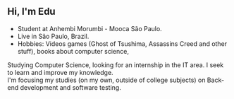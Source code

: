 ## Hi, I'm Edu

- Student at Anhembi Morumbi - Mooca São Paulo.
- Live in São Paulo, Brazil.
- Hobbies: Videos games (Ghost of Tsushima, Assassins Creed and other stuff), books about computer science, 

Studying Computer Science, looking for an internship in the IT area. I seek to learn and improve my knowledge.
<br>
I'm focusing my studies (on my own, outside of college subjects) on Back-end development and software testing.
<!---
barelyhere-edu/barelyhere-edu is a ✨ special ✨ repository because its `README.md` (this file) appears on your GitHub profile.
You can click the Preview link to take a look at your changes.
--->
